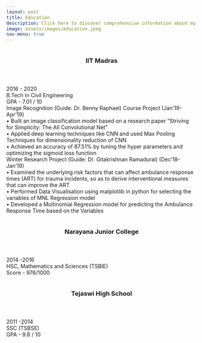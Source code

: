 ```yaml
---
layout: post
title: Education
description: Click here to discover comprehensive information about my educational background.
image: assets/images/education.jpeg
nav-menu: true
---
```


<div id="main">

<!-- Two -->
<section id="two" class="spotlights">
	<section>
		<a class="image">
			<img src="{% link assets/images/iitmadras.jpeg %}" alt="" data-position="center center" />
		</a>
		<div class="content">
			<div class="inner">
				<header class="major">
					<h3>IIT Madras</h3>
				</header>
				<p>
                2016 - 2020 <br>
                B.Tech in Civil Engineering <br>
                GPA - 7.01 / 10 <br>
				Image Recognition (Guide: Dr. Benny Raphael) Course Project (Jan’19-Apr’19)<br>
				• Built an image classification model based on a research paper “Striving for Simplicity: The All Convolutional Net”<br>
				• Applied deep learning techniques like CNN and used Max Pooling Techniques for dimensionality reduction of CNN<br>
				• Achieved an accuracy of 87.51% by tuning the hyper parameters and optimizing the sigmoid loss function<br>
				Winter Research Project (Guide: Dr. Gitakrishnan Ramadurai) (Dec’18-Jan’19)<br>
				• Examined the underlying risk factors that can affect ambulance response times (ART) for trauma incidents, so as to derive interventional measures that can improve the ART<br>
				• Performed Data Visualisation using matplotlib in python for selecting the variables of MNL Regression model<br>
				• Developed a Multinomial Regression model for predicting the Ambulance Response Time based on the Variables<br>
                </p>
			</div>
		</div>
	</section>
	<section>
   		<a class="image">
			<img src="{% link assets/images/narayana.jpeg %}" alt="" data-position="top center" />
		</a>
		<div class="content">
			<div class="inner">
				<header class="major">
					<h3>Narayana Junior College</h3>
				</header>
				<p>
                2014 -2016 <br>
                HSC, Mathematics and Sciences (TSBIE) <br>
                Score - 976/1000 <br>
                </p>
			</div>
		</div>
	</section>
    <section>
		<a class="image">
			<img src="{% link assets/images/tejaswi.jpeg %}" alt="" data-position="top center" />
		</a>
		<div class="content">
			<div class="inner">
				<header class="major">
					<h3>Tejaswi High School</h3>
				</header>
				<p>
                2011 -2014 <br>
                SSC (TSBSE)  <br>
                GPA - 9.8 / 10 <br>
                </p>
			</div>
		</div>
	</section>
</section>

</div>
